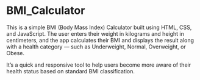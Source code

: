 # BMI_Calculator
This is a simple BMI (Body Mass Index) Calculator built using HTML, CSS, and JavaScript. The user enters their weight in kilograms and height in centimeters, and the app calculates their BMI and displays the result along with a health category — such as Underweight, Normal, Overweight, or Obese.

It’s a quick and responsive tool to help users become more aware of their health status based on standard BMI classification.
